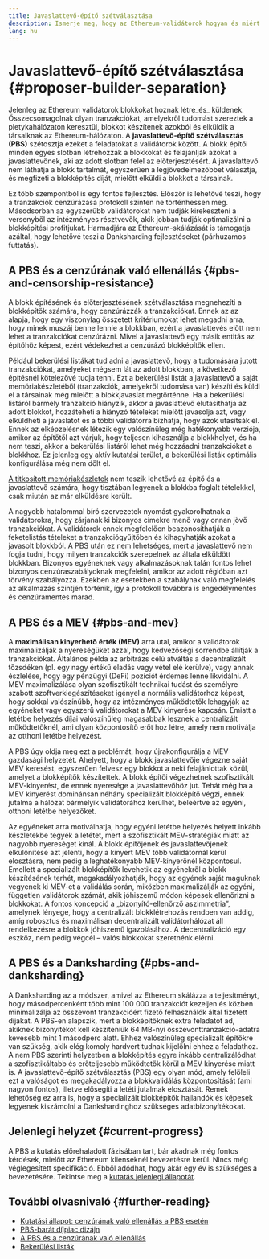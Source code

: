 ```yaml
---
title: Javaslattevő-építő szétválasztása
description: Ismerje meg, hogy az Ethereum-validátorok hogyan és miért osztják fel a blokképítési és -küldési feladatokat.
lang: hu
---
```


# Javaslattevő-építő szétválasztása {#proposer-builder-separation}

Jelenleg az Ethereum validátorok blokkokat hoznak létre_és_ küldenek. Összecsomagolnak olyan tranzakciókat, amelyekről tudomást szereztek a pletykahálózaton keresztül, blokkot készítenek azokból és elküldik a társaiknak az Ethereum-hálózaton. A **javaslattevő-építő szétválasztás (PBS)** szétosztja ezeket a feladatokat a validátorok között. A blokk építői minden egyes slotban létrehozzák a blokkokat és felajánlják azokat a javaslattevőnek, aki az adott slotban felel az előterjesztésért. A javaslattevő nem láthatja a blokk tartalmát, egyszerűen a legjövedelmezőbbet választja, és megfizeti a blokképítés díját, mielőtt elküldi a blokkot a társainak.

Ez több szempontból is egy fontos fejlesztés. Először is lehetővé teszi, hogy a tranzakciók cenzúrázása protokoll szinten ne történhessen meg. Másodsorban az egyszerűbb validátorokat nem tudják kirekeszteni a versenyből az intézményes résztvevők, akik jobban tudják optimalizálni a blokképítési profitjukat. Harmadjára az Ethereum-skálázását is támogatja azáltal, hogy lehetővé teszi a Danksharding fejlesztéseket (párhuzamos futtatás).

## A PBS és a cenzúrának való ellenállás {#pbs-and-censorship-resistance}

A blokk építésének és előterjesztésének szétválasztása megnehezíti a blokképítők számára, hogy cenzúrázzák a tranzakciókat. Ennek az az alapja, hogy egy viszonylag összetett kritériumokat lehet megadni arra, hogy minek muszáj benne lennie a blokkban, ezért a javaslattevés előtt nem lehet a tranzakciókat cenzúrázni. Mivel a javaslattevő egy másik entitás az építőhöz képest, ezért védekezhet a cenzúrázó blokképítők ellen.

Például bekerülési listákat tud adni a javaslattevő, hogy a tudomására jutott tranzakciókat, amelyeket mégsem lát az adott blokkban, a következő építésnél kötelezővé tudja tenni. Ezt a bekerülési listát a javaslattevő a saját memóriakészletéből (tranzakciók, amelyekről tudomása van) készíti és küldi el a társainak még mielőtt a blokkjavaslat megtörténne. Ha a bekerülési listáról bármely tranzakció hiányzik, akkor a javaslattevő elutasíthatja az adott blokkot, hozzáteheti a hiányzó tételeket mielőtt javasolja azt, vagy elküldheti a javaslatot és a többi validátorra bízhatja, hogy azok utasítsák el. Ennek az elképzelésnek létezik egy valószínűleg még hatékonyabb verziója, amikor az építőtől azt várjuk, hogy teljesen kihasználja a blokkhelyet, és ha nem teszi, akkor a bekerülési listáról lehet még hozzáadni tranzakciókat a blokkhoz. Ez jelenleg egy aktív kutatási terület, a bekerülési listák optimális konfigurálása még nem dőlt el.

[A titkosított memóriakészletek](https://www.youtube.com/watch?v=fHDjgFcha0M&list=PLpktWkixc1gUqkyc1-iE6TT0RWQTBJELe&index=3) nem teszik lehetővé az építő és a javaslattevő számára, hogy tisztában legyenek a blokkba foglalt tételekkel, csak miután az már elküldésre került.

<ExpandableCard title="Milyen fajta cenzúrát old meg a PBS?" eventCategory="/roadmap/pbs" eventName="clicked what kinds of censorship does PBS solve?">

A nagyobb hatalommal bíró szervezetek nyomást gyakorolhatnak a validátorokra, hogy zárjanak ki bizonyos címekre menő vagy onnan jövő tranzakciókat. A validátorok ennek megfelelően beazonosíthatják a feketelistás tételeket a tranzakciógyűjtőben és kihagyhatják azokat a javasolt blokkból. A PBS után ez nem lehetséges, mert a javaslattevő nem fogja tudni, hogy milyen tranzakciók szerepelnek az általa elküldött blokkban. Bizonyos egyéneknek vagy alkalmazásoknak talán fontos lehet bizonyos cenzúraszabályoknak megfelelni, amikor az adott régióban azt törvény szabályozza. Ezekben az esetekben a szabálynak való megfelelés az alkalmazás szintjén történik, így a protokoll továbbra is engedélymentes és cenzúramentes marad.

</ExpandableCard>

## A PBS és a MEV {#pbs-and-mev}

A **maximálisan kinyerhető érték (MEV)** arra utal, amikor a validátorok maximalizálják a nyereségüket azzal, hogy kedvezőségi sorrendbe állítják a tranzakciókat. Általános példa az arbitrázs célú átváltás a decentralizált tőzsdéken (pl. egy nagy értékű eladás vagy vétel elé kerülve), vagy annak észlelése, hogy egy pénzügyi (DeFi) pozíciót érdemes lenne likvidálni. A MEV maximalizálása olyan szofisztikált technikai tudást és személyre szabott szoftverkiegészítéseket igényel a normális validátorhoz képest, hogy sokkal valószínűbb, hogy az intézményes működtetők lehagyják az egyéneket vagy egyszerű validátorokat a MEV kinyerése kapcsán. Emiatt a letétbe helyezés díjai valószínűleg magasabbak lesznek a centralizált működtetőknél, ami olyan központosítő erőt hoz létre, amely nem motiválja az otthoni letétbe helyezést.

A PBS úgy oldja meg ezt a problémát, hogy újrakonfigurálja a MEV gazdasági helyzetét. Ahelyett, hogy a blokk javaslattevője végezne saját MEV keresést, egyszerűen felvesz egy blokkot a neki felajánlottak közül, amelyet a blokképítők készítettek. A blokk építői végezhetnek szofisztikált MEV-kinyerést, de ennek nyeresége a javaslattevőhöz jut. Tehát még ha a MEV kinyerést dominánsan néhány specializált blokképítő végzi, ennek jutalma a hálózat bármelyik validátorához kerülhet, beleértve az egyéni, otthoni letétbe helyezőket.

<ExpandableCard title="Miért elfogadható, ha a blokképítés centralizálódik?" eventCategory="/roadmap/pbs" eventName="clicked why is it OK to centralize block building?">

Az egyéneket arra motiválhatja, hogy egyéni letétbe helyezés helyett inkább készletekbe tegyék a letétet, mert a szofisztikált MEV-stratégiák miatt az nagyobb nyereséget kínál. A blokk építőjének és javaslattevőjének elkülönítése azt jelenti, hogy a kinyert MEV több validátornál kerül elosztásra, nem pedig a leghatékonyabb MEV-kinyerőnél központosul. Emellett a specializált blokképítők levehetik az egyénekről a blokk készítésének terhét, megakadályozhatják, hogy az egyének saját maguknak vegyenek ki MEV-et a validálás során, miközben maximalizálják az egyéni, független validátorok számát, akik jóhiszemű módon képesek ellenőrizni a blokkokat. A fontos koncepció a „bizonyító-ellenőrző aszimmetria”, amelynek lényege, hogy a centralizált blokklétrehozás rendben van addig, amíg robosztus és maximálisan decentralizált validátorhálózat áll rendelkezésre a blokkok jóhiszemű igazolásához. A decentralizáció egy eszköz, nem pedig végcél – valós blokkokat szeretnénk elérni.
</ExpandableCard>

## A PBS és a Danksharding {#pbs-and-danksharding}

A Danksharding az a módszer, amivel az Ethereum skálázza a teljesítményt, hogy másodpercenként több mint 100 000 tranzakciót kezeljen és közben minimalizálja az összevont tranzakcióért fizető felhasználók által fizetett díjakat. A PBS-en alapszik, mert a blokképítőknek extra feladatot ad, akiknek bizonyítékot kell készíteniük 64 MB-nyi összevonttranzakció-adatra kevesebb mint 1 másodperc alatt. Ehhez valószínűleg specializált építőkre van szükség, akik elég komoly hardvert tudnak kijelölni ehhez a feladathoz. A nem PBS szerinti helyzetben a blokképítés egyre inkább centralizálódhat a szofisztikáltabb és erőteljesebb működtetők körül a MEV kinyerése miatt is. A javaslattevő-építő szétválasztás (PBS) egy olyan mód, amely felöleli ezt a valóságot és megakadályozza a blokkvalidálás központosítását (ami nagyon fontos), illetve elősegíti a letéti jutalmak elosztását. Remek lehetőség ez arra is, hogy a specializált blokképítők hajlandók és képesek legyenek kiszámolni a Dankshardinghoz szükséges adatbizonyítékokat.

## Jelenlegi helyzet {#current-progress}

A PBS a kutatás előrehaladott fázisában tart, bár akadnak még fontos kérdések, mielőtt az Ethereum klienseknél bevezetésre kerül. Nincs még véglegesített specifikáció. Ebből adódhat, hogy akár egy év is szükséges a bevezetésére. Tekintse meg a [kutatás jelenlegi állapotát](https://notes.ethereum.org/@vbuterin/pbs_censorship_resistance).

## További olvasnivaló {#further-reading}

- [Kutatási állapot: cenzúrának való ellenállás a PBS esetén](https://notes.ethereum.org/@vbuterin/pbs_censorship_resistance)
- [PBS-barát díjpiac dizájn](https://ethresear.ch/t/proposer-block-builder-separation-friendly-fee-market-designs/9725)
- [A PBS és a cenzúrának való ellenállás](https://notes.ethereum.org/@fradamt/H1TsYRfJc#Secondary-auctions)
- [Bekerülési listák](https://notes.ethereum.org/@fradamt/H1ZqdtrBF)
